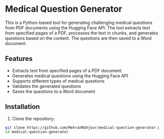 # Medical Question Generator

This is a Python-based tool for generating challenging medical questions from PDF documents using the Hugging Face API. The tool extracts text from specified pages of a PDF, processes the text in chunks, and generates questions based on the content. The questions are then saved to a Word document.

## Features

- Extracts text from specified pages of a PDF document
- Generates medical questions using the Hugging Face API
- Supports different types of medical questions
- Validates the generated questions
- Saves the questions to a Word document

## Installation

1. Clone the repository:

```bash
git clone https://github.com/MehranMahjour/medical-question-generator.git
cd medical-question-generator
